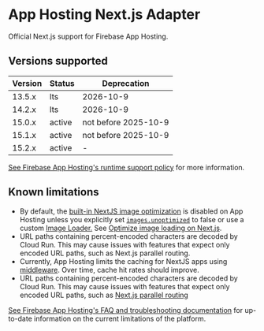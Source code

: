 # App Hosting Next.js Adapter

Official Next.js support for Firebase App Hosting.

## Versions supported

| Version | Status | Deprecation           |
|---------|--------|-----------------------|
| 13.5.x  | lts    | 2026-10-9             |
| 14.2.x  | lts    | 2026-10-9             |
| 15.0.x  | active | not before 2025-10-9  |
| 15.1.x  | active | not before 2025-10-9  |
| 15.2.x  | active | -                     |

[See Firebase App Hosting's runtime support policy](https://firebase.google.com/docs/app-hosting/frameworks-tooling#runtimes-for-app-hosting) for more information.

## Known limitations

* By default, the [built-in NextJS image optimization](https://nextjs.org/.docs/app/building-your-application/optimizing/images) is disabled on App Hosting unless you explicitly set [`images.unoptimized`](https://nextjs.org/docs/pages/api-reference/components/image#unoptimized) to false or use a custom [Image Loader.](https://nextjs.org/docs/app/api-reference/config/next-config-js/images#example-loader-configuration) See [Optimize image loading on Next.js](/docs/app-hosting/optimize-image-loading).
* URL paths containing percent-encoded characters are decoded by Cloud Run. This may cause issues with features that expect only encoded URL paths, such as Next.js parallel routing.
* Currently, App Hosting limits the caching for NextJS apps using [middleware](https://nextjs.org/docs/app/building-your-application/routing/middleware). Over time, cache hit rates should improve.
* URL paths containing percent-encoded characters are decoded by Cloud Run. This may cause issues with features that expect only encoded URL paths, such as [Next.js parallel routing](https://nextjs.org/docs/app/building-your-application/routing/parallel-routes)

[See Firebase App Hosting's FAQ and troubleshooting documentation](https://firebase.google.com/docs/app-hosting/troubleshooting) for up-to-date information on the current limitations of the platform.